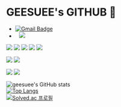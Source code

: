 # GEESUEE's GITHUB 👻
- [![Gmail Badge](https://img.shields.io/badge/baejisu97@gmail.com-d14836?style=flat-square&logo=Gmail&logoColor=white&link=mailto:baejisu97@gmail.com)](mailto:baejisu97@gmail.com)
- <a href="https://velog.io/@geesuee">
    <img 
        src="http://img.shields.io/badge/-geesuee.log-222222?style=flat&logo=Vector Logo Zone&link=https://velog.io/@geesuee"
        style="height : auto; margin-left : 10px; margin-right : 10px;"/>
</a>

<img src="https://img.shields.io/badge/JAVA-007396?style=for-the-badge&logo=java&logoColor=white"> <img src="https://img.shields.io/badge/javascript-F7DF1E?style=for-the-badge&logo=javascript&logoColor=black"> <img src="https://img.shields.io/badge/PYTHON-3776AB?style=for-the-badge&logo=python&logoColor=white"> 
<img src="https://img.shields.io/badge/html-E34F26?style=for-the-badge&logo=html5&logoColor=white">  <img src="https://img.shields.io/badge/css-1572B6?style=for-the-badge&logo=css3&logoColor=white"> 

<img src="https://img.shields.io/badge/Spring Boot-6DB33F?style=for-the-badge&logo=Spring Boot&logoColor=white"> <img src="https://img.shields.io/badge/vue.js-4FC08D?style=for-the-badge&logo=vue.js&logoColor=white"> 

<img src="https://img.shields.io/badge/oracle-F80000?style=for-the-badge&logo=oracle&logoColor=white"> <img src="https://img.shields.io/badge/github-181717?style=for-the-badge&logo=github&logoColor=white">

![geesuee's GitHub stats](https://github-readme-stats.vercel.app/api?username=geesuee&show_icons=true&theme=nightowl)<br>
[![Top Langs](https://github-readme-stats.vercel.app/api/top-langs/?username=geesuee&layout=compact&theme=nightowl&langs_count=10)](https://github.com/anuraghazra/github-readme-stats)<br>
[![Solved.ac 프로필](http://mazassumnida.wtf/api/v2/generate_badge?boj=geesuee)](https://solved.ac/geesuee)


